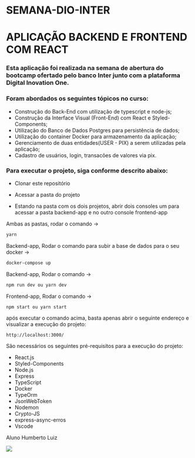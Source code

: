 # SEMANA-DIO-INTER

# APLICAÇÃO BACKEND E FRONTEND COM REACT

### Esta aplicação foi realizada na semana de abertura do bootcamp ofertado pelo banco Inter junto com a plataforma Digital Inovation One.

### Foram abordados os seguintes tópicos no curso:

* Construção do Back-End com utilização de typescript e node-js;
* Construção da Interface Visual (Front-End) com React e Styled-Components;
* Utilização do Banco de Dados Postgres para persistência de dados;
* Utilização do container Docker para armazenamento da aplicação;
* Gerenciamento de duas entidades(USER - PIX) a serem utilizadas pela aplicação;
* Cadastro de usuários, login, transacões de valores via pix.

### Para executar o projeto, siga conforme descrito abaixo:

  * Clonar este repositório

  * Acessar a pasta do projeto

  * Estando na pasta com os dois projetos, abrir dois consoles um para acessar a pasta backend-app e no outro console frontend-app
  
  Ambas as pastas, rodar o comando -> 
  ```bash
  yarn 
  ``` 
  
  Backend-app, Rodar o comando para subir a base de dados para o seu docker ->
  ```bash
  docker-compose up
  ``` 
  
  Backend-app, Rodar o comando ->
  ```bash
  npm run dev ou yarn dev
  ```

  Frontend-app, Rodar o comando ->
  ```bash
  npm start ou yarn start
  ```
  após executar o comando acima, basta apenas abrir o seguinte endereço e visualizar a execução do projeto:

```
http://localhost:3000/
```

São necessários os seguintes pré-requisitos para a execução do projeto:

* React.js
* Styled-Components
* Node.js
* Express
* TypeScript
* Docker
* TypeOrm
* JsonWebToken
* Nodemon
* Crypto-JS
* express-async-erros
* Vscode

Aluno Humberto Luiz 
<div>
<a href="https://www.linkedin.com/in/humbertoluiz/" target="_blank"><img src="https://img.shields.io/badge/-LinkedIn-%230077B5?style=for-the-badge&logo=linkedin&logoColor=white" target="_blank"></a>   
</div>
